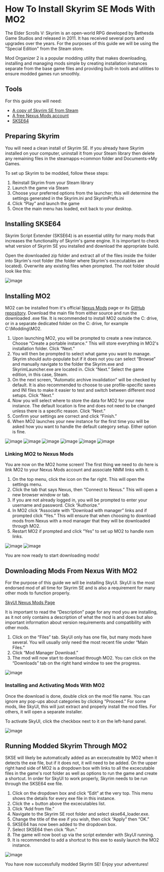 # How To Install Skyrim SE Mods With MO2  
The Elder Scrolls V: Skyrim is an open-world RPG developed by Bethesda Game Studios and released in 2011. It has received several ports and upgrades over the years. For the purposes of this guide we will be using the "Special Edition" from the Steam store.  

Mod Organizer 2 is a popular modding utility that makes downloading, installing and managing mods simple by creating installation instances separate from the base game files and providing built-in tools and utilities to ensure modded games run smoothly.

## Tools  
For this guide you will need:

* [A copy of Skyrim SE from Steam](https://store.steampowered.com/app/489830/The_Elder_Scrolls_V_Skyrim_Special_Edition/)
* [A free Nexus Mods account](https://www.nexusmods.com/)
* [SKSE64](https://skse.silverlock.org/)

## Preparing Skyrim  
You will need a clean install of Skyrim SE. If you already have Skyrim installed on your computer, uninstall it from your Steam library then delete any remaining files in the steamapps->common folder and Documents->My Games.

To set up Skyrim to be modded, follow these steps:
1. Reinstall Skyrim from your Steam library
2. Launch the game via Steam
3. Choose your preferred options from the launcher; this will determine the settings generated in the Skyrim.ini and SkyrimPrefs.ini
4. Click “Play” and launch the game
5. Once the main menu has loaded, exit back to your desktop.

## Installing SKSE64
Skyrim Script Extender (SKSE64) is an essential utility for many mods that increases the functionality of Skyrim's game engine. It is important to check what version of Skyrim SE you installed and download the appropriate  build.

Open the downloaded zip folder and extract all of the files inside the  folder into Skyrim's root folder (the folder where Skyrim's excecutables are located). Overwrite any existing files when prompted. The root folder should look like this:

![image](https://github.com/user-attachments/assets/69d9a597-c026-495d-9942-90d73d5edb89)


## Installing MO2  
MO2 can be installed from it's official [Nexus Mods](https://www.nexusmods.com/skyrimspecialedition/mods/6194?tab=description) page or its [GitHub repository](https://github.com/Modorganizer2/modorganizer/releases). Download the main file from either source and run the downloaded .exe file. It is recommended to install MO2 outside the C: drive, or in a separate dedicated folder on the C: drive, for example C:\Modding\MO2.

1. Upon launching MO2, you will be prompted to create a new instance. Choose “Create a portable instance.” This will store everything in MO2's installation folder. Click “Next.”
2. You will then be prompted to select what game you want to manage. Skyrim should auto-populate but if it does not you can select “Browse” and manually navigate to the folder the Skyrim.exe and SkyrimLauncher.exe are located in. Click “Next.” Select the game edition, in this case, Steam.
3. On the next screen, “Automatic archive invalidation” will be checked by default. It is also recommended to choose to use profile-specific saves and INI files to make it easier to test and switch between different mod setups. Click “Next.”
4. Now you will select where to store the data for MO2 for your new instance. The default location is fine and does not need to be changed unless there is a specific reason. Click “Next.”
5. Confirm your settings are correct and click “Finish.”
6. When MO2 launches your new instance for the first time you will be asked how you want to handle the default category setup. Either option is fine.

![image](https://github.com/user-attachments/assets/67a1c0eb-b0e1-4679-a0d0-f75dde39bff8) ![image](https://github.com/user-attachments/assets/7d405b46-5a9b-4348-ada4-fe4154f740aa)
![image](https://github.com/user-attachments/assets/4b3fabb3-1d84-4a4f-b226-0cb3d0accf49) ![image](https://github.com/user-attachments/assets/42c78097-e4d1-454f-b378-c5db34ed72a0)
![image](https://github.com/user-attachments/assets/3c4b2209-f1f9-43aa-b5f6-3c4d395c655c) ![image](https://github.com/user-attachments/assets/2d2ce43e-c0ee-451f-8bf5-46000a092bc0)

### Linking MO2 to Nexus Mods  
You are now on the MO2 home screen! The first thing we need to do here is link MO2 to your Nexus Mods account and associate NMM links with it.

1. On the top menu, click the icon on the far right. This will open the settings menu.
2. Click the tab that says Nexus, then “Connect to Nexus.” This will open a new browser window or tab.
3. If you are not already logged in, you will be prompted to enter your username and password. Click “Authorize.” 
4. In MO2 click “Associate with “Download with manager” links and if prompted click “Yes.” This will ensure that when choosing to download mods from Nexus with a mod manager that they will be downloaded through MO2. 
5. Restart MO2 if prompted and click “Yes” to set up MO2 to handle nxm links.

![image](https://github.com/user-attachments/assets/57138a48-bdab-492e-b81a-2c77801a757a)
![image](https://github.com/user-attachments/assets/2f61e580-c8db-4703-8f61-956bc4eb8398)

You are now ready to start downloading mods!

## Downloading Mods From Nexus With MO2  
For the purpose of this guide we will be installing SkyUI. SkyUI is the most endorsed mod of all time for Skyrim SE and is also a requirement for many other mods to function properly.

[SkyUI Nexus Mods Page](https://www.nexusmods.com/skyrimspecialedition/mods/12604)

It is important to read the “Description” page for any mod you are installing, as it not only contains a description of what the mod is and does but also important information about version requirements and compatibility with other mods.

1. Click on the “Files” tab. SkyUI only has one file, but many mods have several. You will usually only need the most recent file under “Main Files.”
2. Click “Mod Manager Download.”
3. The mod will now start to download through MO2. You can click on the “Downloads” tab on the right hand window to see the progress.

![image](https://github.com/user-attachments/assets/e1752cd0-bf91-4da3-804c-07b618f4a138)

### Installing and Activating Mods With MO2  
Once the download is done, double click on the mod file name. You can ignore any pop-ups about categories by clicking "Proceed." For some mods, like SkyUI, this will just extract and properly install the mod files. For others, it will open a separate installer.

To activate SkyUI, click the checkbox next to it on the left-hand panel.

![image](https://github.com/user-attachments/assets/c785c1b1-ea25-482d-9f93-0b2453f1a116)

## Running Modded Skyrim Through MO2
SKSE will likely be automatically added as an excecuteable by MO2 when it detects the exe file, but if it does not, it will need to be added. On the upper right hand side of MO2 is a dropdown box with links to all the excecutable files in the game's root folder as well as options to run the game and create a shortcut. In order for SkyUI to work properly, Skyrim needs to be run through the SKSE64 exe file.

1. Click on the dropdown box and click “Edit” at the very top. This menu shows the details for every exe file in this instance.
2. Click the + button above the excecutables list.
3. Click “Add from file.”
4. Navigate to the Skyrim SE root folder and select skse64_loader.exe.
5. Change the title of the exe if you wish, then click “Apply” then “OK.”
6. SKSE64 has now been added to the dropdown box.
7. Select SKSE64 then click “Run.”
8. The game will now boot up via the script extender with SkyUI running.
9. It is recommended to add a shortcut to this exe to easily launch the MO2 instance.

![image](https://github.com/user-attachments/assets/bb192417-7c1a-463c-887c-07f05033b228)


You have now successfully modded Skyrim SE! Enjoy your adventures!
